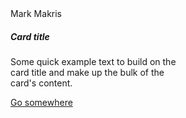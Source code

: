 <link type="text/css" rel="stylesheet" href="/assets/css/bootstrap.css" />

<div class="navbar bg-bark">
Mark Makris
</div>

  <div class="card" style="width: 18rem;">
  <div class="card-body">
    <h5 class="card-title">Card title</h5>
    <p class="card-text">Some quick example text to build on the card title and make up the bulk of the card's content.</p>
    <a href="#" class="btn btn-primary">Go somewhere</a>
  </div>
</div>